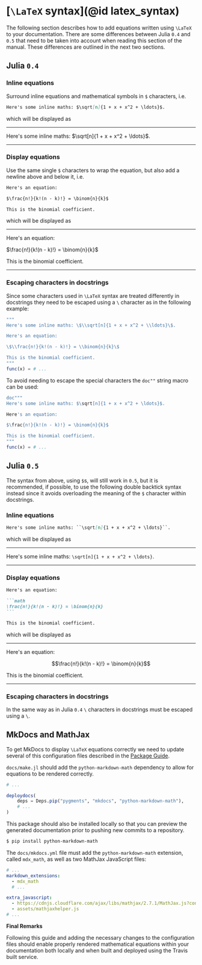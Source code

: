 # [``\LaTeX`` syntax](@id latex_syntax)

The following section describes how to add equations written using ``\LaTeX`` to your
documentation. There are some differences between Julia `0.4` and `0.5` that need to be
taken into account when reading this section of the manual. These differences are outlined
in the next two sections.

## Julia `0.4`

### Inline equations

Surround inline equations and mathematical symbols in `$` characters, i.e.

```markdown
Here's some inline maths: $\sqrt[n]{1 + x + x^2 + \ldots}$.
```

which will be displayed as

---

Here's some inline maths: $\sqrt[n]{1 + x + x^2 + \ldots}$.

---

### Display equations

Use the same single `$` characters to wrap the equation, but also add a newline above and
below it, i.e.

```markdown
Here's an equation:

$\frac{n!}{k!(n - k)!} = \binom{n}{k}$

This is the binomial coefficient.
```

which will be displayed as

---

Here's an equation:

$\frac{n!}{k!(n - k)!} = \binom{n}{k}$

This is the binomial coefficient.

---

### Escaping characters in docstrings

Since some characters used in ``\LaTeX`` syntax are treated differently in docstrings they
need to be escaped using a `\` character as in the following example:

```julia
"""
Here's some inline maths: \$\\sqrt[n]{1 + x + x^2 + \\ldots}\$.

Here's an equation:

\$\\frac{n!}{k!(n - k)!} = \\binom{n}{k}\$

This is the binomial coefficient.
"""
func(x) = # ...
```

To avoid needing to escape the special characters the `doc""` string macro can be used:

```julia
doc"""
Here's some inline maths: $\sqrt[n]{1 + x + x^2 + \ldots}$.

Here's an equation:

$\frac{n!}{k!(n - k)!} = \binom{n}{k}$

This is the binomial coefficient.
"""
func(x) = # ...
```

## Julia `0.5`

The syntax from above, using `$`s, will still work in `0.5`, but it is recommended, if
possible, to use the following double backtick syntax instead since it avoids overloading
the meaning of the `$` character within docstrings.

### Inline equations

```markdown
Here's some inline maths: ``\sqrt[n]{1 + x + x^2 + \ldots}``.
```

which will be displayed as

---

Here's some inline maths: ``\sqrt[n]{1 + x + x^2 + \ldots}``.

---

### Display equations

````markdown
Here's an equation:

```math
\frac{n!}{k!(n - k)!} = \binom{n}{k}
```

This is the binomial coefficient.
````

which will be displayed as

---

Here's an equation:

```math
\frac{n!}{k!(n - k)!} = \binom{n}{k}
```

This is the binomial coefficient.

---

### Escaping characters in docstrings

In the same way as in Julia `0.4` `\` characters in docstrings must be escaped using a `\`.

## MkDocs and MathJax

To get MkDocs to display ``\LaTeX`` equations correctly we need to update several of this
configuration files described in the [Package Guide](@ref).

`docs/make.jl` should add the `python-markdown-math` dependency to allow for equations to
be rendered correctly.

```julia
# ...

deploydocs(
    deps = Deps.pip("pygments", "mkdocs", "python-markdown-math"),
    # ...
)
```

This package should also be installed locally so that you can preview the generated
documentation prior to pushing new commits to a repository.

```sh
$ pip install python-markdown-math
```

The `docs/mkdocs.yml` file must add the `python-markdown-math` extension, called `mdx_math`,
as well as two MathJax JavaScript files:

```yaml
# ...
markdown_extensions:
  - mdx_math
  # ...

extra_javascript:
  - https://cdnjs.cloudflare.com/ajax/libs/mathjax/2.7.1/MathJax.js?config=TeX-AMS_HTML
  - assets/mathjaxhelper.js
# ...
```

**Final Remarks**

Following this guide and adding the necessary changes to the configuration files should
enable properly rendered mathematical equations within your documentation both locally and
when built and deployed using the Travis built service.
